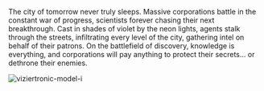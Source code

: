 <style>
  .center {
    display: block;
    margin-left: auto;
    margin-right: auto;
  }
</style>

The city of tomorrow never truly sleeps. Massive corporations battle in the constant war of progress, scientists forever chasing their next breakthrough. Cast in shades of violet by the neon lights, agents stalk through the streets, infiltrating every level of the city, gathering intel on behalf of their patrons. On the battlefield of discovery, knowledge is everything, and corporations will pay anything to protect their secrets... or dethrone their enemies.

<img src="https://media.githubusercontent.com/media/nathaneastwood/fablore/main/src/equipment/media/viziertronic-model-i.webp" alt="viziertronic-model-i" class="center" />
